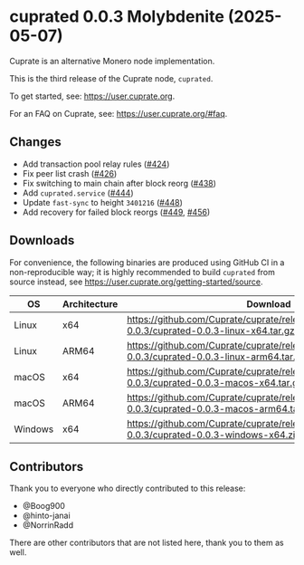 # cuprated 0.0.3 Molybdenite (2025-05-07)
Cuprate is an alternative Monero node implementation.

This is the third release of the Cuprate node, `cuprated`.

To get started, see: <https://user.cuprate.org>.

For an FAQ on Cuprate, see: <https://user.cuprate.org/#faq>.

## Changes
- Add transaction pool relay rules ([#424](https://github.com/Cuprate/cuprate/pull/424))
- Fix peer list crash ([#426](https://github.com/Cuprate/cuprate/pull/426))
- Fix switching to main chain after block reorg ([#438](https://github.com/Cuprate/cuprate/pull/438))
- Add `cuprated.service` ([#444](https://github.com/Cuprate/cuprate/pull/444))
- Update `fast-sync` to height `3401216` ([#448](https://github.com/Cuprate/cuprate/pull/448))
- Add recovery for failed block reorgs ([#449](https://github.com/Cuprate/cuprate/pull/449), [#456](https://github.com/Cuprate/cuprate/pull/456))

## Downloads
For convenience, the following binaries are produced using GitHub CI in a non-reproducible way; it is highly recommended to build `cuprated` from source instead, see <https://user.cuprate.org/getting-started/source>.

| OS      | Architecture | Download |
|---------|--------------|----------|
| Linux   | x64          | <https://github.com/Cuprate/cuprate/releases/download/cuprated-0.0.3/cuprated-0.0.3-linux-x64.tar.gz>
| Linux   | ARM64        | <https://github.com/Cuprate/cuprate/releases/download/cuprated-0.0.3/cuprated-0.0.3-linux-arm64.tar.gz>
| macOS   | x64          | <https://github.com/Cuprate/cuprate/releases/download/cuprated-0.0.3/cuprated-0.0.3-macos-x64.tar.gz>
| macOS   | ARM64        | <https://github.com/Cuprate/cuprate/releases/download/cuprated-0.0.3/cuprated-0.0.3-macos-arm64.tar.gz>
| Windows | x64          | <https://github.com/Cuprate/cuprate/releases/download/cuprated-0.0.3/cuprated-0.0.3-windows-x64.zip>

## Contributors
Thank you to everyone who directly contributed to this release:

- @Boog900
- @hinto-janai
- @NorrinRadd

There are other contributors that are not listed here, thank you to them as well.
